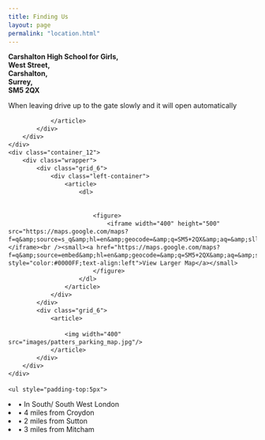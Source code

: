 ```yaml
---
title: Finding Us
layout: page
permalink: "location.html"
---
```


<div class="grid_12">
	<div class="container_12">
		<div class="wrapper">
			<div class="grid_6">
				<div class="left-container">
					<article>
						<dl>
							<strong class="color-3">
							<dt>Carshalton High School for Girls,</dt>
							<dt>West Street,</dt>
							<dt>Carshalton, </dt>
							<dt>Surrey, </dt>
							<dt>SM5 2QX</dt>
							</strong>
						</dl>
					</article>
				</div>
			</div>
			<div class="grid_6">
				<article>
					When leaving drive up to the gate slowly and it will open automatically
			
				</article>
			</div>
		</div>
	</div>
	<div class="container_12">
		<div class="wrapper">
			<div class="grid_6">
				<div class="left-container">
					<article>
						<dl>
				

							<figure>
  								<iframe width="400" height="500" src="https://maps.google.com/maps?f=q&amp;source=s_q&amp;hl=en&amp;geocode=&amp;q=SM5+2QX&amp;aq=&amp;sll=37.0625,-95.677068&amp;sspn=46.677964,93.076172&amp;ie=UTF8&amp;hq=&amp;hnear=SM5+2QX,+United+Kingdom&amp;ll=51.369632,-0.169295&amp;spn=0.004521,0.011362&amp;t=m&amp;z=17&amp;output=embed&amp;iwloc=near">&nbsp;</iframe><br /><small><a href="https://maps.google.com/maps?f=q&amp;source=embed&amp;hl=en&amp;geocode=&amp;q=SM5+2QX&amp;aq=&amp;sll=37.0625,-95.677068&amp;sspn=46.677964,93.076172&amp;ie=UTF8&amp;hq=&amp;hnear=SM5+2QX,+United+Kingdom&amp;ll=51.369632,-0.169295&amp;spn=0.004521,0.011362&amp;t=m&amp;z=14" style="color:#0000FF;text-align:left">View Larger Map</a></small>
							</figure>
						</dl>
					</article>
				</div>
			</div>
			<div class="grid_6">
				<article>
					
					<img width="400" src="images/patters_parking_map.jpg"/>
				</article>
			</div>
		</div>
	</div>
	
	<ul style="padding-top:5px">
<li>•	In South/ South West London</li>
<li>•	4 miles from Croydon</li>
<li>•	2 miles from Sutton</li>
<li>•	3 miles from Mitcham</li>
</ul>
</div>



